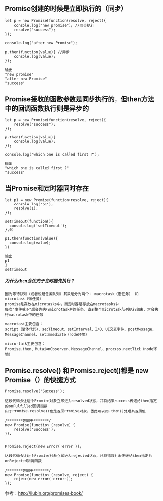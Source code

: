 ## Promise创建的时候是立即执行的（同步）

    let p = new Promise(function(resolve, reject){
        console.log("new promise"); //同步执行
        resolve("success");
    });

    console.log("after new Promise");

    p.then(function(value){ //异步
        console.log(value);
    });

    输出
    "new promise"
    "after new Promise"
    "success"

## Promise接收的函数参数是同步执行的，但then方法中的回调函数执行则是异步的

    let p = new Promise(function(resolve, reject){
        resolve("success");
    });

    p.then(function(value){
        console.log(value);
    });

    console.log("which one is called first ?");

    输出
    "which one is called first ?"
    "success"

## 当Promise和定时器同时存在
    let p1 = new Promise(function(resolve, reject){
        console.log('p1');
        resolve(1);
    });

    setTimeout(function(){
      console.log('setTimeout');
    },0)

    p1.then(function(value){
      console.log(value);
    })

    输出
    p1
    1
    setTimeout

##### 为什么then会优先于定时器先执行？
    因为等待队列（或者说是任务队列）其实是分为两个： macrotask（宏任务） 和 microtask（微任务）
    promise是存放在microtasks中，而定时器是存放在macrotasks中
    每次"事件循环"后会先执行microtask中的任务，直到整个microtask队列执行结束，才会执行macrotask中的任务

    macrotask主要包含：
    script（整体代码）、setTimeout、setInterval、I/O、UI交互事件、postMessage、MessageChannel、setImmediate（node环境）
    
    micro-task主要包含：
    Promise.then、MutaionObserver、MessageChannel、process.nextTick（node环境）
    
## Promise.resolve() 和 Promise.reject()都是 new Promise（）的快捷方式

    Promise.resolve('Success');
    
    这段代码会让这个Promise对象立即进入resolved状态，并将结果success传递给then指定的onFulfilled回调函数
    由于Promise.resolve()也是返回Promise对象，因此可以用.then()处理其返回值
    
    /*******等同于*******/
    new Promise(function (resolve) {
        resolve('Success');
    });
    

    Promise.reject(new Error('error'));
    
    这段代码会让这个Promise对象立即进入rejected状态，并将错误对象传递给then指定的onRejected回调函数
    
    /*******等同于*******/
    new Promise(function (resolve, reject) {
        reject(new Error('error'));
    });
    
    
参考：http://liubin.org/promises-book/

    

















